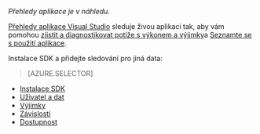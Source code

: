 
*Přehledy aplikace je v náhledu.*

<a name="selector1"></a>

[Přehledy aplikace Visual Studio](../articles/application-insights/app-insights-overview.md) sleduje živou aplikaci tak, aby vám pomohou [zjistit a diagnostikovat potíže s výkonem a výjimky](../articles/application-insights/app-insights-detect-triage-diagnose.md)a [Seznamte se s použití aplikace](../articles/application-insights/app-insights-overview-usage.md). 

Instalace SDK a přidejte sledování pro jiná data:

> [AZURE.SELECTOR]
- [Instalace SDK](../articles/application-insights/app-insights-asp-net.md#selector1)
- [Uživatel a dat](../articles/application-insights/app-insights-javascript.md#selector1)
- [Výjimky](../articles/application-insights/app-insights-asp-net-exceptions.md#selector1)
- [Závislosti](../articles/application-insights/app-insights-asp-net-dependencies.md#selector1)
- [Dostupnost](../articles/application-insights/app-insights-monitor-web-app-availability.md#selector1)

